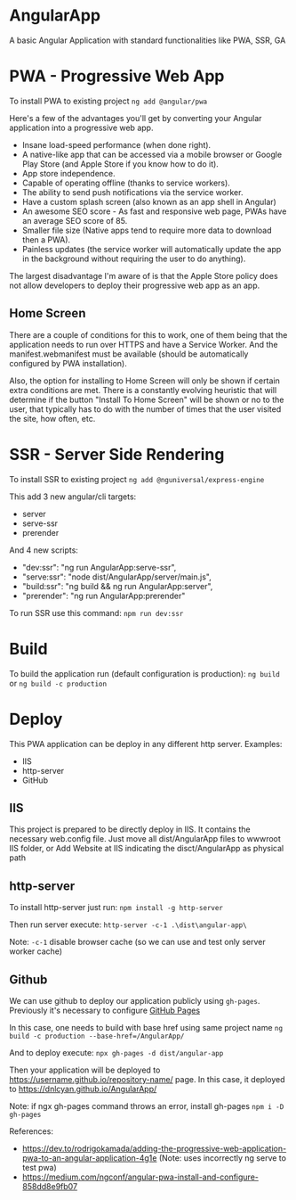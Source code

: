 # AngularApp
A basic Angular Application with standard functionalities like PWA, SSR, GA

# PWA - Progressive Web App

To install PWA to existing project
`ng add @angular/pwa`

Here's a few of the advantages you'll get by converting your Angular application into a progressive web app.

- Insane load-speed performance (when done right).
- A native-like app that can be accessed via a mobile browser or Google Play Store (and Apple Store if you know how to do it).
- App store independence.
- Capable of operating offline (thanks to service workers).
- The ability to send push notifications via the service worker.
- Have a custom splash screen (also known as an app shell in Angular)
- An awesome SEO score - As fast and responsive web page, PWAs have an average SEO score of 85.
- Smaller file size (Native apps tend to require more data to download then a PWA).
- Painless updates (the service worker will automatically update the app in the background without requiring the user to do anything).

The largest disadvantage I'm aware of is that the Apple Store policy does not allow developers to deploy their progressive web app as an app.

## Home Screen
There are a couple of conditions for this to work, one of them being that the application needs to run over HTTPS and have a Service Worker.
And the manifest.webmanifest must be available (should be automatically configured by PWA installation).

Also, the option for installing to Home Screen will only be shown if certain extra conditions are met.
There is a constantly evolving heuristic that will determine if the button "Install To Home Screen" will be shown or no to the user, that typically has to do with the number of times that the user visited the site, how often, etc.

# SSR - Server Side Rendering

To install SSR to existing project
`ng add @nguniversal/express-engine`

This add 3 new angular/cli targets:
- server 
- serve-ssr
- prerender

And 4 new scripts:
- "dev:ssr": "ng run AngularApp:serve-ssr",
- "serve:ssr": "node dist/AngularApp/server/main.js",
- "build:ssr": "ng build && ng run AngularApp:server",
- "prerender": "ng run AngularApp:prerender"

To run SSR use this command:
`npm run dev:ssr`

# Build
To build the application run (default configuration is production):
`ng build` or `ng build -c production`

# Deploy
This PWA application can be deploy in any different http server.
Examples:
* IIS
* http-server
* GitHub

## IIS
This project is prepared to be directly deploy in IIS. It contains the necessary web.config file.
Just move all dist/AngularApp files to wwwroot IIS folder, or Add Website at IIS indicating the disct/AngularApp as physical path

## http-server
To install http-server just run:
`npm install -g http-server`

Then run server execute:
`http-server -c-1 .\dist\angular-app\`

Note: `-c-1` disable browser cache (so we can use and test only server worker cache)

## Github
We can use github to deploy our application publicly using  `gh-pages`.
Previously it's necessary to configure [GitHub Pages](https://docs.github.com/en/pages/quickstart)

In this case, one needs to build with base href using same project name
`ng build -c production --base-href=/AngularApp/` 

And to deploy execute:
`npx gh-pages -d dist/angular-app`

Then your application will be deployed to https://username.github.io/repository-name/ page. In this case, it deployed to https://dnlcyan.github.io/AngularApp/

Note: if ngx gh-pages command throws an error, install gh-pages `npm i -D gh-pages`


References:
* https://dev.to/rodrigokamada/adding-the-progressive-web-application-pwa-to-an-angular-application-4g1e (Note: uses incorrectly ng serve to test pwa)
* https://medium.com/ngconf/angular-pwa-install-and-configure-858dd8e9fb07
